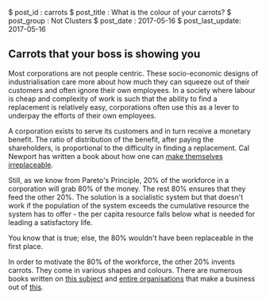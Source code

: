 $ post_id : carrots
$ post_title : What is the colour of your carrots?
$ post_group : Not Clusters
$ post_date : 2017-05-16
$ post_last_update: 2017-05-16

## Carrots that your boss is showing you

Most corporations are not people centric. These socio-economic designs of industrialisation care more about how much they can squeeze out of their customers and often ignore their own employees. In a society where labour is cheap and complexity of work is such that the ability to find a replacement is relatively easy, corporations often use this as a lever to underpay the efforts of their own employees.

A corporation exists to serve its customers and in turn receive a monetary benefit. The ratio of distribution of the benefit, after paying the shareholders, is proportional to the difficulty in finding a replacement. Cal Newport has written a book about how one can [make themselves irreplaceable](http://amzn.to/2rmROfr).

Still, as we know from Pareto's Principle, 20% of the workforce in a corporation will grab 80% of the money. The rest 80% ensures that they feed the other 20%. The solution is a socialistic system but that doesn't work if the population of the system exceeds the cumulative resource the system has to offer - the per capita resource falls below what is needed for leading a satisfactory life.

You know that is true; else, the 80% wouldn't have been replaceable in the first place.

In order to motivate the 80% of the workforce, the other 20% invents carrots. They come in various shapes and colours. There are numerous books written on [this subject](https://en.wikipedia.org/wiki/Employee_engagement) and [entire organisations](https://en.wikipedia.org/wiki/Gallup_(company)) that make a business out of [th](http://dilbert.com/strip/2009-11-25)[is](http://dilbert.com/strip/2014-3-17).
